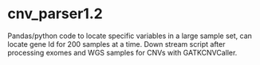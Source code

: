 # cnv_parser1.2

Pandas/python code to locate specific variables in a large sample set, can locate gene Id for 200 samples at a time. Down stream script after processing exomes and WGS samples for CNVs with GATKCNVCaller. 
